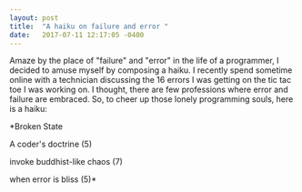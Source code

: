 ```yaml
---
layout: post
title:  "A haiku on failure and error "
date:   2017-07-11 12:17:05 -0400
---
```



Amaze by the place of "failure" and "error" in the life of a programmer, I decided to amuse myself by composing a haiku. I recently spend sometime online with a technician discussing the 16 errors I was getting on the tic tac toe I was working on. I thought, there are few professions where error and failure are embraced. So, to cheer up those lonely programming souls, here is a haiku:


*Broken State

A coder's doctrine (5)

invoke buddhist-like chaos (7)

when error is bliss (5)*


